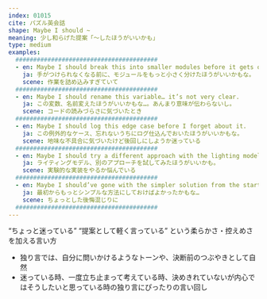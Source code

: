 ```yaml
---
index: 01015
cite: パズル英会話
shape: Maybe I should ~
meaning: 少し和らげた提案「〜したほうがいいかも」
type: medium
examples:
  ########################################
  - en: Maybe I should break this into smaller modules before it gets out of hand.
    ja: 手がつけられなくなる前に、モジュールをもっと小さく分けたほうがいいかもな。
    scene: 作業を詰め込みすぎていて
  ########################################
  - en: Maybe I should rename this variable… it’s not very clear.
    ja: この変数、名前変えたほうがいいかもな…。あんまり意味が伝わらないし。
    scene: コードの読みづらさに気づいたとき
  ########################################
  - en: Maybe I should log this edge case before I forget about it.
    ja: この例外的なケース、忘れないうちにログ仕込んでおいたほうがいいかもな。
    scene: 地味な不具合に気づいたけど後回しにしようか迷っている
  ########################################
  - en: Maybe I should try a different approach with the lighting model.
    ja: ライティングモデル、別のアプローチを試してみたほうがいいかも。
    scene: 実験的な実装をやるか悩んでいる
  ########################################
  - en: Maybe I should’ve gone with the simpler solution from the start.
    ja: 最初からもっとシンプルな方法にしておけばよかったかもな…
    scene: ちょっとした後悔混じりに
  ########################################
---
```


“ちょっと迷っている” “提案として軽く言っている” という柔らかさ・控えめさを加える言い方

- 独り言では、自分に問いかけるようなトーンや、決断前のつぶやきとして自然
- 迷っている時、一度立ち止まって考えている時、決めきれていないが内心ではそうしたいと思っている時の独り言にぴったりの言い回し
